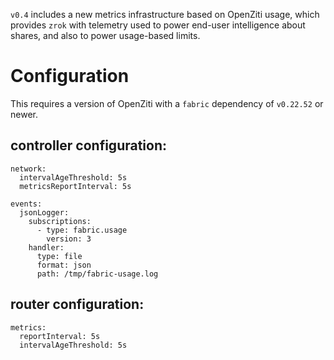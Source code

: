 `v0.4` includes a new metrics infrastructure based on OpenZiti usage, which provides `zrok` with telemetry used to power end-user intelligence about shares, and also to power usage-based limits.

# Configuration

This requires a version of OpenZiti with a `fabric` dependency of `v0.22.52` or newer.

## controller configuration:

```
network:
  intervalAgeThreshold: 5s 
  metricsReportInterval: 5s

events:
  jsonLogger:
    subscriptions:
      - type: fabric.usage
        version: 3
    handler:
      type: file
      format: json
      path: /tmp/fabric-usage.log
```

## router configuration:

```
metrics:
  reportInterval: 5s
  intervalAgeThreshold: 5s
```